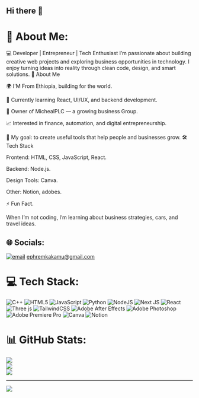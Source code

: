 ## Hi there 👋
# 💫 About Me:
💻 Developer | Entrepreneur | Tech Enthusiast
I’m passionate about building creative web projects and exploring business
opportunities in technology. I enjoy turning ideas into reality through clean code, design, and smart solutions.
🚀 About Me

🌍 I'M From Ethiopia, building for the world.

🧠 Currently learning React, UI/UX, and backend development.

💼 Owner of MichealPLC — a growing business Group.

📈 Interested in finance, automation, and digital entrepreneurship.

🎯 My goal: to create useful tools that help people and businesses grow.
🛠️ Tech Stack

Frontend: HTML, CSS, JavaScript, React.

Backend: Node.js.

Design Tools:  Canva.

Other: Notion, adobes.

⚡ Fun Fact.

When I’m not coding, I’m learning about business strategies, cars, and travel ideas.
## 🌐 Socials:
 [![email](https://img.shields.io/badge/Email-D14836?logo=gmail&logoColor=white)](mailto:ephremkakamu@gmail.com) ephremkakamu@gmail.com

# 💻 Tech Stack:
![C++](https://img.shields.io/badge/c++-%2300599C.svg?style=for-the-badge&logo=c%2B%2B&logoColor=white) ![HTML5](https://img.shields.io/badge/html5-%23E34F26.svg?style=for-the-badge&logo=html5&logoColor=white) ![JavaScript](https://img.shields.io/badge/javascript-%23323330.svg?style=for-the-badge&logo=javascript&logoColor=%23F7DF1E) ![Python](https://img.shields.io/badge/python-3670A0?style=for-the-badge&logo=python&logoColor=ffdd54) ![NodeJS](https://img.shields.io/badge/node.js-6DA55F?style=for-the-badge&logo=node.js&logoColor=white) ![Next JS](https://img.shields.io/badge/Next-black?style=for-the-badge&logo=next.js&logoColor=white) ![React](https://img.shields.io/badge/react-%2320232a.svg?style=for-the-badge&logo=react&logoColor=%2361DAFB) ![Three js](https://img.shields.io/badge/threejs-black?style=for-the-badge&logo=three.js&logoColor=white) ![TailwindCSS](https://img.shields.io/badge/tailwindcss-%2338B2AC.svg?style=for-the-badge&logo=tailwind-css&logoColor=white) ![Adobe After Effects](https://img.shields.io/badge/Adobe%20After%20Effects-9999FF.svg?style=for-the-badge&logo=Adobe%20After%20Effects&logoColor=white) ![Adobe Photoshop](https://img.shields.io/badge/adobe%20photoshop-%2331A8FF.svg?style=for-the-badge&logo=adobe%20photoshop&logoColor=white) ![Adobe Premiere Pro](https://img.shields.io/badge/Adobe%20Premiere%20Pro-9999FF.svg?style=for-the-badge&logo=Adobe%20Premiere%20Pro&logoColor=white) ![Canva](https://img.shields.io/badge/Canva-%2300C4CC.svg?style=for-the-badge&logo=Canva&logoColor=white) ![Notion](https://img.shields.io/badge/Notion-%23000000.svg?style=for-the-badge&logo=notion&logoColor=white)
# 📊 GitHub Stats:
![](https://github-readme-stats.vercel.app/api?username=Efrem-mn&theme=dark&hide_border=false&include_all_commits=false&count_private=false)<br/>
![](https://nirzak-streak-stats.vercel.app/?user=Efrem-mn&theme=dark&hide_border=false)<br/>
![](https://github-readme-stats.vercel.app/api/top-langs/?username=Efrem-mn&theme=dark&hide_border=false&include_all_commits=false&count_private=false&layout=compact)

---
[![](https://visitcount.itsvg.in/api?id=Efrem-mn&icon=0&color=0)](https://visitcount.itsvg.in)

<!-- Proudly created with GPRM ( https://gprm.itsvg.in ) -->
<!--
**Efrem-mn/Efrem-mn** is a ✨ _special_ ✨ repository because its `README.md` (this file) appears on your GitHub profile.

Here are some ideas to get you started:

- 🔭 I’m currently working on ...
- 🌱 I’m currently learning ...
- 👯 I’m looking to collaborate on ...
- 🤔 I’m looking for help with ...
- 💬 Ask me about ...
- 📫 How to reach me: ...
- 😄 Pronouns: ...
- ⚡ Fun fact: ...
-->

